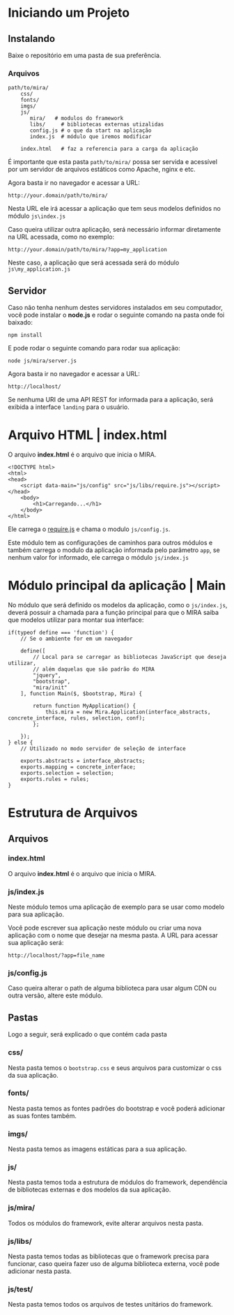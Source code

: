 # Iniciando um Projeto

## Instalando

Baixe o repositório em uma pasta de sua preferência.

### Arquivos

    path/to/mira/
        css/
        fonts/
        imgs/
        js/
           mira/   # modulos do framework
           libs/     # bibliotecas externas utizalidas
           config.js # o que da start na aplicação
           index.js  # módulo que iremos modificar

        index.html   # faz a referencia para a carga da aplicação

É importante que esta pasta `path/to/mira/` possa ser servida e acessível por um servidor de arquivos estáticos como Apache, nginx e etc.

Agora basta ir no navegador e acessar a URL:

    http://your.domain/path/to/mira/

Nesta URL ele irá acessar a aplicação que tem seus modelos definidos no módulo `js\index.js`

Caso queira utilizar outra aplicação, será necessário informar diretamente na URL acessada, como no exemplo:

    http://your.domain/path/to/mira/?app=my_application

Neste caso, a aplicação que será acessada será do módulo `js\my_application.js`

## Servidor

Caso não tenha nenhum destes servidores instalados em seu computador, você pode instalar o **node.js** e rodar o seguinte
comando na pasta onde foi baixado:

    npm install
    
E pode rodar o seguinte comando para rodar sua aplicação:

    node js/mira/server.js
    
Agora basta ir no navegador e acessar a URL:

    http://localhost/

Se nenhuma URI de uma API REST for informada para a aplicação, será exibida a interface `landing` para o usuário.

# Arquivo HTML | index.html

O arquivo **index.html** é o arquivo que inicia o MIRA.

    <!DOCTYPE html>
    <html>
    <head>
        <script data-main="js/config" src="js/libs/require.js"></script>
    </head>
        <body>
            <h1>Carregando...</h1>
        </body>
    </html>

Ele carrega o [require.js](http://requirejs.org) e chama o modulo `js/config.js`.

Este módulo tem as configurações de caminhos para outros módulos e também carrega o modulo da aplicação informada pelo
parâmetro `app`, se nenhum valor for informado, ele carrega o módulo `js/index.js`

# Módulo principal da aplicação | Main

No módulo que será definido os modelos da aplicação, como o `js/index.js`, deverá possuir a chamada para a função principal
para que o MIRA saiba que modelos utilizar para montar sua interface:

    if(typeof define === 'function') {
        // Se o ambiente for em um navegador

        define([
            // Local para se carregar as bibliotecas JavaScript que deseja utilizar,
            // além daquelas que são padrão do MIRA
            "jquery",
            "bootstrap",
            "mira/init"
        ], function Main($, $bootstrap, Mira) {

            return function MyApplication() {
                this.mira = new Mira.Application(interface_abstracts, concrete_interface, rules, selection, conf);
            };

        });
    } else {
        // Utilizado no modo servidor de seleção de interface

        exports.abstracts = interface_abstracts;
        exports.mapping = concrete_interface;
        exports.selection = selection;
        exports.rules = rules;
    }

# Estrutura de Arquivos

## Arquivos

### index.html

O arquivo **index.html** é o arquivo que inicia o MIRA.

### js/index.js

Neste módulo temos uma aplicação de exemplo para se usar como modelo para sua aplicação.

Você pode escrever sua aplicação neste módulo ou criar uma nova aplicação com o nome que desejar na mesma pasta.
A URL para acessar sua aplicação será:

    http://localhost/?app=file_name

### js/config.js
           
Caso queira alterar o path de alguma biblioteca para usar algum CDN ou outra versão, altere este módulo.

## Pastas

Logo a seguir, será explicado o que contém cada pasta

### css/

Nesta pasta temos o `bootstrap.css` e seus arquivos para customizar o css da sua aplicação.

### fonts/

Nesta pasta temos as fontes padrões do bootstrap e você poderá adicionar as suas fontes também.

### imgs/

Nesta pasta temos as imagens estáticas para a sua aplicação.

### js/

Nesta pasta temos toda a estrutura de módulos do framework, dependência de bibliotecas externas e dos modelos da sua aplicação.

### js/mira/

Todos os módulos do framework, evite alterar arquivos nesta pasta.

### js/libs/

Nesta pasta temos todas as bibliotecas que o framework precisa para funcionar, caso queira fazer uso de alguma biblioteca externa, você pode adicionar nesta pasta.

### js/test/

Nesta pasta temos todos os arquivos de testes unitários do framework.

